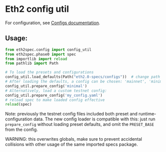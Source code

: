 # Eth2 config util

For configuration, see [Configs documentation](../../../../../configs/README.md).

## Usage:

```python
from eth2spec.config import config_util
from eth2spec.phase0 import spec
from importlib import reload
from pathlib import Path

# To load the presets and configurations
config_util.load_defaults(Path("eth2.0-specs/configs"))  # change path to point to equivalent of specs `configs` dir.
# After loading the defaults, a config can be chosen: 'mainnet', 'minimal', or custom network config
config_util.prepare_config('minimal')
# Alternatively, load a custom testnet config:
config_util.prepare_config('my_config.yaml')
# reload spec to make loaded config effective
reload(spec)
```

Note: previously the testnet config files included both preset and runtime-configuration data.
The new config loader is compatible with this: just run `prepare_config` without loading preset defaults,
and omit the `PRESET_BASE` from the config.

WARNING: this overwrites globals, make sure to prevent accidental collisions with other usage of the same imported specs package.
